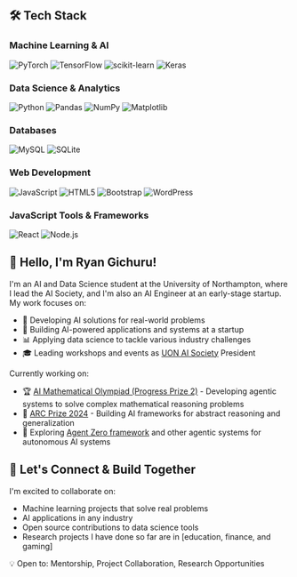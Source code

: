 ## 🛠️ Tech Stack

### Machine Learning & AI
![PyTorch](https://img.shields.io/badge/PyTorch-%23EE4C2C.svg?style=plastic&logo=PyTorch&logoColor=white) 
![TensorFlow](https://img.shields.io/badge/TensorFlow-%23FF6F00.svg?style=plastic&logo=TensorFlow&logoColor=white) 
![scikit-learn](https://img.shields.io/badge/scikit--learn-%23F7931E.svg?style=plastic&logo=scikit-learn&logoColor=white) 
![Keras](https://img.shields.io/badge/Keras-%23D00000.svg?style=plastic&logo=Keras&logoColor=white)

### Data Science & Analytics
![Python](https://img.shields.io/badge/python-3670A0?style=plastic&logo=python&logoColor=ffdd54)
![Pandas](https://img.shields.io/badge/pandas-%23150458.svg?style=plastic&logo=pandas&logoColor=white) 
![NumPy](https://img.shields.io/badge/numpy-%23013243.svg?style=plastic&logo=numpy&logoColor=white) 
![Matplotlib](https://img.shields.io/badge/Matplotlib-%23ffffff.svg?style=plastic&logo=Matplotlib&logoColor=black)

### Databases
![MySQL](https://img.shields.io/badge/mysql-%2300000f.svg?style=plastic&logo=mysql&logoColor=white) 
![SQLite](https://img.shields.io/badge/sqlite-%2307405e.svg?style=plastic&logo=sqlite&logoColor=white)

### Web Development
![JavaScript](https://img.shields.io/badge/javascript-%23323330.svg?style=plastic&logo=javascript&logoColor=%23F7DF1E)
![HTML5](https://img.shields.io/badge/html5-%23E34F26.svg?style=plastic&logo=html5&logoColor=white) 
![Bootstrap](https://img.shields.io/badge/bootstrap-%238511FA.svg?style=plastic&logo=bootstrap&logoColor=white)
![WordPress](https://img.shields.io/badge/WordPress-%23117AC9.svg?style=plastic&logo=WordPress&logoColor=white)

### JavaScript Tools & Frameworks
![React](https://img.shields.io/badge/react-%2320232a.svg?style=plastic&logo=react&logoColor=%2361DAFB)
![Node.js](https://img.shields.io/badge/node.js-6DA55F?style=plastic&logo=node.js&logoColor=white)


## 👋 Hello, I'm Ryan Gichuru!

I'm an AI and Data Science student at the University of Northampton, where I lead the AI Society, and I'm also an AI Engineer at an early-stage startup. My work focuses on:

- 🤖 Developing AI solutions for real-world problems
- 🚀 Building AI-powered applications and systems at a startup
- 📊 Applying data science to tackle various industry challenges
- 🎓 Leading workshops and events as [UON AI Society](https://linktr.ee/UON_AISOCIETY) President

Currently working on:
- 🏆 [AI Mathematical Olympiad (Progress Prize 2)](https://www.kaggle.com/competitions/ai-mathematical-olympiad-progress-prize-2/overview) - Developing agentic systems to solve complex mathematical reasoning problems
- 🧠 [ARC Prize 2024](https://www.kaggle.com/competitions/arc-prize-2024) - Building AI frameworks for abstract reasoning and generalization
- 🤝 Exploring [Agent Zero framework](https://github.com/frdel/agent-zero) and other agentic systems for autonomous AI systems


## 👥 Let's Connect & Build Together

I'm excited to collaborate on:
- Machine learning projects that solve real problems
- AI applications in any industry
- Open source contributions to data science tools
- Research projects I have done so far are in [education, finance, and gaming]

💡 Open to: Mentorship, Project Collaboration, Research Opportunities

